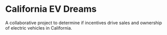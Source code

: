 # California EV Dreams
A collaborative project to determine if incentives drive sales and ownership of electric vehicles in California.
